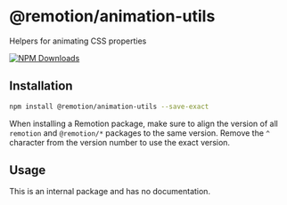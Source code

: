 # @remotion/animation-utils
 
Helpers for animating CSS properties
 
[![NPM Downloads](https://img.shields.io/npm/dm/@remotion/animation-utils.svg?style=flat&color=black&label=Downloads)](https://npmcharts.com/compare/@remotion/animation-utils?minimal=true)
 
## Installation
 
```bash
npm install @remotion/animation-utils --save-exact
```
 
When installing a Remotion package, make sure to align the version of all `remotion` and `@remotion/*` packages to the same version.
Remove the `^` character from the version number to use the exact version.
 
## Usage
 
This is an internal package and has no documentation.
